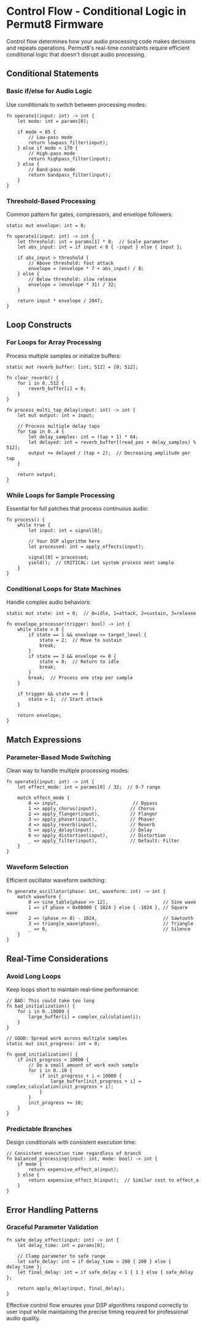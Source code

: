 # Control Flow - Conditional Logic in Permut8 Firmware

Control flow determines how your audio processing code makes decisions and repeats operations. Permut8's real-time constraints require efficient conditional logic that doesn't disrupt audio processing.

## Conditional Statements

### Basic if/else for Audio Logic

Use conditionals to switch between processing modes:

```impala
fn operate1(input: int) -> int {
    let mode: int = params[0];
    
    if mode < 85 {
        // Low-pass mode
        return lowpass_filter(input);
    } else if mode < 170 {
        // High-pass mode
        return highpass_filter(input);
    } else {
        // Band-pass mode
        return bandpass_filter(input);
    }
}
```

### Threshold-Based Processing

Common pattern for gates, compressors, and envelope followers:

```impala
static mut envelope: int = 0;

fn operate1(input: int) -> int {
    let threshold: int = params[1] * 8;  // Scale parameter
    let abs_input: int = if input < 0 { -input } else { input };
    
    if abs_input > threshold {
        // Above threshold: fast attack
        envelope = (envelope * 7 + abs_input) / 8;
    } else {
        // Below threshold: slow release
        envelope = (envelope * 31) / 32;
    }
    
    return input * envelope / 2047;
}
```

## Loop Constructs

### For Loops for Array Processing

Process multiple samples or initialize buffers:

```impala
static mut reverb_buffer: [int; 512] = [0; 512];

fn clear_reverb() {
    for i in 0..512 {
        reverb_buffer[i] = 0;
    }
}

fn process_multi_tap_delay(input: int) -> int {
    let mut output: int = input;
    
    // Process multiple delay taps
    for tap in 0..4 {
        let delay_samples: int = (tap + 1) * 64;
        let delayed: int = reverb_buffer[(read_pos + delay_samples) % 512];
        output += delayed / (tap + 2);  // Decreasing amplitude per tap
    }
    
    return output;
}
```

### While Loops for Sample Processing

Essential for full patches that process continuous audio:

```impala
fn process() {
    while true {
        let input: int = signal[0];
        
        // Your DSP algorithm here
        let processed: int = apply_effects(input);
        
        signal[0] = processed;
        yield();  // CRITICAL: Let system process next sample
    }
}
```

### Conditional Loops for State Machines

Handle complex audio behaviors:

```impala
static mut state: int = 0;  // 0=idle, 1=attack, 2=sustain, 3=release

fn envelope_processor(trigger: bool) -> int {
    while state > 0 {
        if state == 1 && envelope >= target_level {
            state = 2;  // Move to sustain
            break;
        }
        if state == 3 && envelope <= 0 {
            state = 0;  // Return to idle
            break;
        }
        break;  // Process one step per sample
    }
    
    if trigger && state == 0 {
        state = 1;  // Start attack
    }
    
    return envelope;
}
```

## Match Expressions

### Parameter-Based Mode Switching

Clean way to handle multiple processing modes:

```impala
fn operate1(input: int) -> int {
    let effect_mode: int = params[0] / 32;  // 0-7 range
    
    match effect_mode {
        0 => input,                           // Bypass
        1 => apply_chorus(input),            // Chorus
        2 => apply_flanger(input),           // Flanger
        3 => apply_phaser(input),            // Phaser
        4 => apply_reverb(input),            // Reverb
        5 => apply_delay(input),             // Delay
        6 => apply_distortion(input),        // Distortion
        _ => apply_filter(input),            // Default: Filter
    }
}
```

### Waveform Selection

Efficient oscillator waveform switching:

```impala
fn generate_oscillator(phase: int, waveform: int) -> int {
    match waveform {
        0 => sine_table[phase >> 12],                    // Sine wave
        1 => if phase < 0x80000 { 1024 } else { -1024 }, // Square wave
        2 => (phase >> 8) - 1024,                        // Sawtooth
        3 => triangle_wave(phase),                       // Triangle
        _ => 0,                                          // Silence
    }
}
```

## Real-Time Considerations

### Avoid Long Loops

Keep loops short to maintain real-time performance:

```impala
// BAD: This could take too long
fn bad_initialization() {
    for i in 0..10000 {
        large_buffer[i] = complex_calculation(i);
    }
}

// GOOD: Spread work across multiple samples
static mut init_progress: int = 0;

fn good_initialization() {
    if init_progress < 10000 {
        // Do a small amount of work each sample
        for i in 0..10 {
            if init_progress + i < 10000 {
                large_buffer[init_progress + i] = complex_calculation(init_progress + i);
            }
        }
        init_progress += 10;
    }
}
```

### Predictable Branches

Design conditionals with consistent execution time:

```impala
// Consistent execution time regardless of branch
fn balanced_processing(input: int, mode: bool) -> int {
    if mode {
        return expensive_effect_a(input);
    } else {
        return expensive_effect_b(input);  // Similar cost to effect_a
    }
}
```

## Error Handling Patterns

### Graceful Parameter Validation

```impala
fn safe_delay_effect(input: int) -> int {
    let delay_time: int = params[0];
    
    // Clamp parameter to safe range
    let safe_delay: int = if delay_time > 200 { 200 } else { delay_time };
    let final_delay: int = if safe_delay < 1 { 1 } else { safe_delay };
    
    return apply_delay(input, final_delay);
}
```

Effective control flow ensures your DSP algorithms respond correctly to user input while maintaining the precise timing required for professional audio quality.
